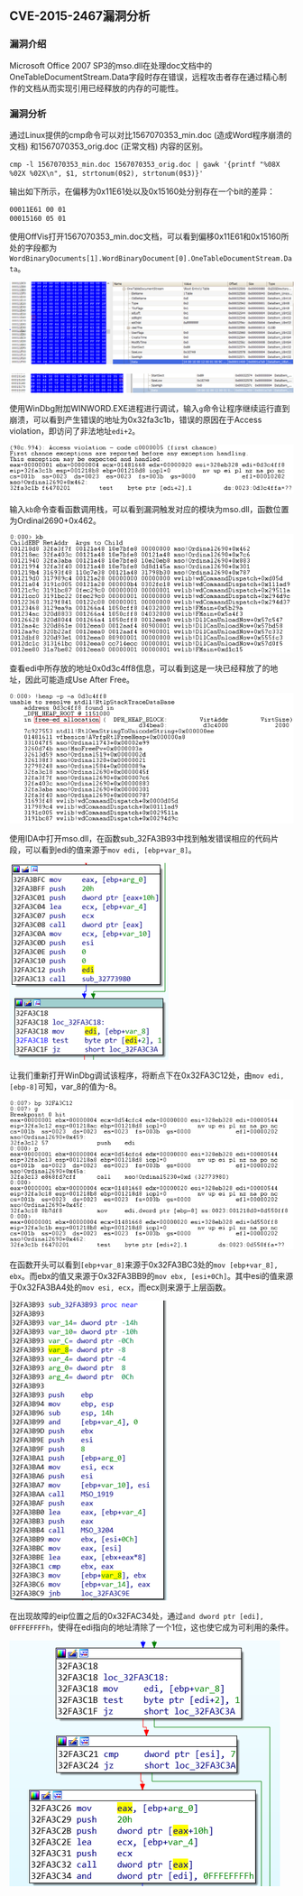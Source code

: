 ## CVE-2015-2467漏洞分析

### 漏洞介绍

Microsoft Office 2007 SP3的mso.dll在处理doc文档中的OneTableDocumentStream.Data字段时存在错误，远程攻击者存在通过精心制作的文档从而实现引用已经释放的内存的可能性。

### 漏洞分析

通过Linux提供的cmp命令可以对比1567070353_min.doc (造成Word程序崩溃的文档) 和1567070353_orig.doc (正常文档) 内容的区别。

```
cmp -l 1567070353_min.doc 1567070353_orig.doc | gawk '{printf "%08X %02X %02X\n", $1, strtonum(0$2), strtonum(0$3)}'
```

输出如下所示，在偏移为0x11E61处以及0x15160处分别存在一个bit的差异：

```
00011E61 00 01
00015160 05 01
```

使用OffVis打开1567070353_min.doc文档，可以看到偏移0x11E61和0x15160所处的字段都为`WordBinaryDocuments[1].WordBinaryDocument[0].OneTableDocumentStream.Data`。

![](img/1.PNG)

![](img/2.PNG)

使用WinDbg附加WINWORD.EXE进程进行调试，输入`g`命令让程序继续运行直到崩溃，可以看到产生错误的地址为0x32fa3c1b，错误的原因在于Access violation，即访问了非法地址`edi+2`。

![](img/3.PNG)

输入`kb`命令查看函数调用栈，可以看到漏洞触发对应的模块为mso.dll，函数位置为Ordinal2690+0x462。

![](img/4.PNG)

查看edi中所存放的地址0x0d3c4ff8信息，可以看到这是一块已经释放了的地址，因此可能造成Use After Free。

![](img/5.PNG)

使用IDA中打开mso.dll，在函数sub_32FA3B93中找到触发错误相应的代码片段，可以看到edi的值来源于`mov edi, [ebp+var_8]`。

![](img/6.PNG)

让我们重新打开WinDbg调试该程序，将断点下在0x32FA3C12处，由`mov edi, [ebp-8]`可知，var_8的值为-8。

![](img/7.PNG)

在函数开头可以看到`[ebp+var_8]`来源于0x32FA3BC3处的`mov [ebp+var_8], ebx`。而ebx的值又来源于0x32FA3BB9的`mov ebx, [esi+0Ch]`。其中esi的值来源于0x32FA3BA4处的`mov esi, ecx`，而ecx则来源于上层函数。

![](img/8.PNG)

在出现故障的eip位置之后的0x32FAC34处，通过`and dword ptr [edi], 0FFFEFFFFh`，使得在edi指向的地址清除了一个1位，这也使它成为可利用的条件。

![](img/9.PNG)